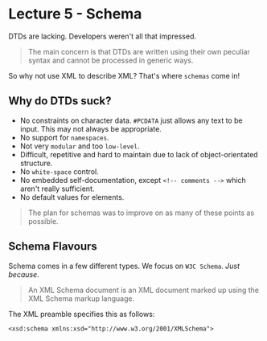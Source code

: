 Lecture 5 - Schema
==

DTDs are lacking. Developers weren't all that impressed.

>The main concern is that DTDs are written using their own peculiar syntax and cannot be processed in generic ways.

So why not use XML to describe XML? That's where `schemas` come in!

Why do DTDs suck?
--

* No constraints on character data. `#PCDATA` just allows any text to be input. This may not always be appropriate. 
* No support for `namespaces`. 
* Not very `modular` and too `low-level`.
* Difficult, repetitive and hard to maintain due to lack of object-orientated structure.
* No `white-space` control.
* No embedded self-documentation, except `<!-- comments -->` which aren't really sufficient. 
* No default values for elements.

>The plan for schemas was to improve on as many of these points as possible.

Schema Flavours
--
Schema comes in a few different types. We focus on `W3C Schema`. *Just because*. 

>An XML Schema document is an XML document marked up using the XML Schema markup language.

The XML preamble specifies this as follows:
 
    <xsd:schema xmlns:xsd="http://www.w3.org/2001/XMLSchema">